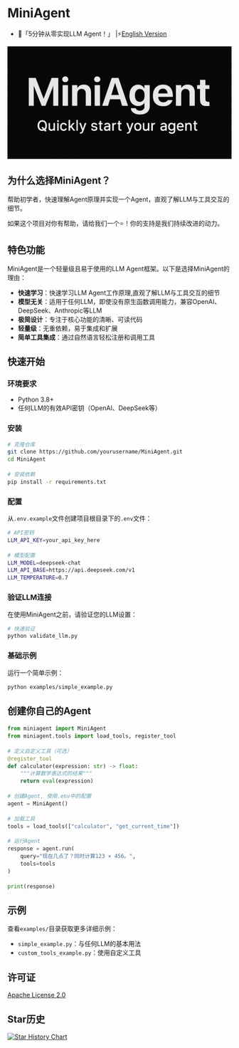 # MiniAgent

- 🚀「5分钟从零实现LLM Agent！」 |⚡️[English Version](README_EN.md)

<div align="center">
  <img src="miniagent.png" alt="MiniAgent" width="600"/>
</div>

## 为什么选择MiniAgent？


帮助初学者，快速理解Agent原理并实现一个Agent，直观了解LLM与工具交互的细节。

如果这个项目对你有帮助，请给我们一个⭐️！你的支持是我们持续改进的动力。


## 特色功能

MiniAgent是一个轻量级且易于使用的LLM Agent框架。以下是选择MiniAgent的理由：

- **快速学习**：快速学习LLM Agent工作原理,直观了解LLM与工具交互的细节
- **模型无关**：适用于任何LLM，即使没有原生函数调用能力，兼容OpenAI、DeepSeek、Anthropic等LLM
- **极简设计**：专注于核心功能的清晰、可读代码
- **轻量级**：无重依赖，易于集成和扩展
- **简单工具集成**：通过自然语言轻松注册和调用工具

## 快速开始

### 环境要求

- Python 3.8+
- 任何LLM的有效API密钥（OpenAI、DeepSeek等）

### 安装

```bash
# 克隆仓库
git clone https://github.com/yourusername/MiniAgent.git
cd MiniAgent

# 安装依赖
pip install -r requirements.txt
```

### 配置

从`.env.example`文件创建项目根目录下的`.env`文件：

```bash
# API密钥
LLM_API_KEY=your_api_key_here

# 模型配置
LLM_MODEL=deepseek-chat
LLM_API_BASE=https://api.deepseek.com/v1
LLM_TEMPERATURE=0.7
```

### 验证LLM连接

在使用MiniAgent之前，请验证您的LLM设置：

```bash
# 快速验证
python validate_llm.py
```

### 基础示例

运行一个简单示例：

```bash
python examples/simple_example.py
```

## 创建你自己的Agent

```python
from miniagent import MiniAgent
from miniagent.tools import load_tools, register_tool

# 定义自定义工具（可选）
@register_tool
def calculator(expression: str) -> float:
    """计算数学表达式的结果"""
    return eval(expression)

# 创建Agent, 使用.env中的配置
agent = MiniAgent()

# 加载工具
tools = load_tools(["calculator", "get_current_time"])

# 运行Agent
response = agent.run(
    query="现在几点了？同时计算123 × 456。",
    tools=tools
)

print(response)
```

## 示例

查看`examples/`目录获取更多详细示例：

- `simple_example.py`：与任何LLM的基本用法
- `custom_tools_example.py`：使用自定义工具

## 许可证

[Apache License 2.0](LICENSE)

## Star历史

[![Star History Chart](https://api.star-history.com/svg?repos=ZhuLinsen/MiniAgent&type=Date)](https://www.star-history.com/#ZhuLinsen/MiniAgent&Date)

